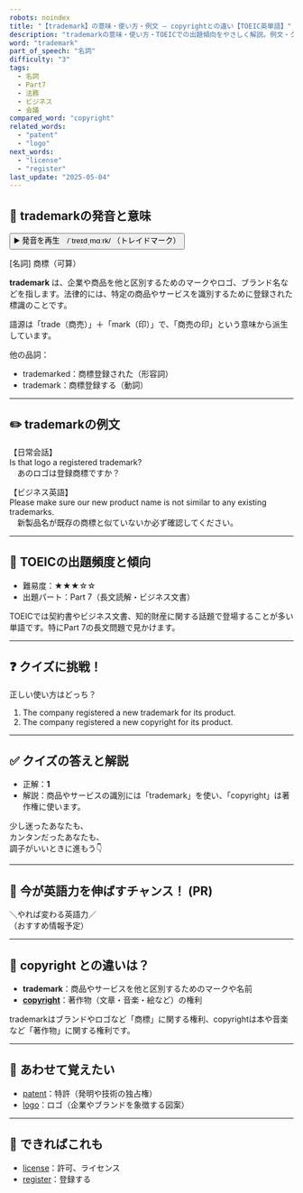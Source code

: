 ```yaml
---
robots: noindex
title: "【trademark】の意味・使い方・例文 ― copyrightとの違い【TOEIC英単語】"
description: "trademarkの意味・使い方・TOEICでの出題傾向をやさしく解説。例文・クイズ付きでcopyrightとの違いもわかりやすく学べます。"
word: "trademark"
part_of_speech: "名詞"
difficulty: "3"
tags:
  - 名詞
  - Part7
  - 法務
  - ビジネス
  - 会議
compared_word: "copyright"
related_words:
  - "patent"
  - "logo"
next_words:
  - "license"
  - "register"
last_update: "2025-05-04"
---
```


## 🔰 trademarkの発音と意味

<button class="play-audio" onclick="playTTS('trademark')">
  <span class="play-audio-main">
    ▶️ 発音を再生　/ˈtreɪdˌmɑːrk/
  </span>
  <span class="play-audio-sub">
    （トレイドマーク）
  </span>
</button>

[名詞] 商標（可算）

**trademark** は、企業や商品を他と区別するためのマークやロゴ、ブランド名などを指します。法律的には、特定の商品やサービスを識別するために登録された標識のことです。

語源は「trade（商売）」＋「mark（印）」で、「商売の印」という意味から派生しています。

他の品詞：  
- trademarked：商標登録された（形容詞）
- trademark：商標登録する（動詞）

---

## ✏️ trademarkの例文

【日常会話】  
Is that logo a registered trademark?  
　あのロゴは登録商標ですか？

【ビジネス英語】  
Please make sure our new product name is not similar to any existing trademarks.  
　新製品名が既存の商標と似ていないか必ず確認してください。

---

## 🎯 TOEICの出題頻度と傾向

- 難易度：★★★☆☆
- 出題パート：Part 7（長文読解・ビジネス文書）

TOEICでは契約書やビジネス文書、知的財産に関する話題で登場することが多い単語です。特にPart 7の長文問題で見かけます。

---

## ❓ クイズに挑戦！

正しい使い方はどっち？

1. The company registered a new trademark for its product.  
2. The company registered a new copyright for its product.

---

## ✅ クイズの答えと解説

- 正解：**1**
- 解説：商品やサービスの識別には「trademark」を使い、「copyright」は著作権に使います。

少し迷ったあなたも、  
カンタンだったあなたも、  
調子がいいときに進もう👇️

---

## 🚀 今が英語力を伸ばすチャンス！ (PR)

<div class="info-center">
＼やれば変わる英語力／<br>  
（おすすめ情報予定）
</div>

---

## 🤔  copyright との違いは？

- **trademark**：商品やサービスを他と区別するためのマークや名前
- **[copyright](/copyright)**：著作物（文章・音楽・絵など）の権利

trademarkはブランドやロゴなど「商標」に関する権利、copyrightは本や音楽など「著作物」に関する権利です。

---

## 🧩 あわせて覚えたい

- [patent](/patent)：特許（発明や技術の独占権）
- [logo](/logo)：ロゴ（企業やブランドを象徴する図案）

---

## 📖 できればこれも

- [license](/license)：許可、ライセンス
- [register](/register)：登録する

<!-- cvid: aid19_bid28 -->
